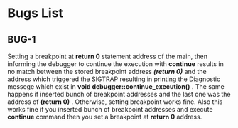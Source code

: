 # Bugs List

## BUG-1

Setting a breakpoint at **return 0** statement address of the main, then informing the
debugger to continue the execution with **continue** results in no match between the stored breakpoint
address ***(return 0)*** and the address which triggered the SIGTRAP resulting in printing the Diagnostic messege which exist in 
**void debugger::continue_execution()** . The same happens if inserted bunch of breakpoint addresses and the last one was the address of  **(return 0)** . Otherwise, setting breakpoint works fine. Also this works fine if you inserted bunch of breakpoint addresses and execute  **continue** command then you set a breakpoint at **return 0** address.
